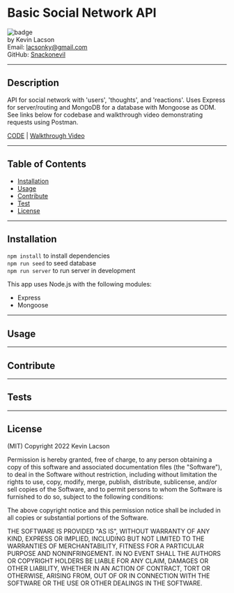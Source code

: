 # Basic Social Network API

![badge](https://img.shields.io/badge/license-MIT-blue)  
by Kevin Lacson  
Email: lacsonky@gmail.com  
GitHub: [Snackonevil](https://github.com/Snackonevil)

---

## Description

API for social network with 'users', 'thoughts', and 'reactions'. Uses Express for server/routing and MongoDB for a database with Mongoose as ODM. See links below for codebase and walkthrough video demonstrating requests using Postman.

[CODE](https://github.com/Snackonevil/GTBC-social-network-api) | [Walkthrough Video]()

---

## Table of Contents

-   [Installation](#installation)
-   [Usage](#usage)
-   [Contribute](#contribute)
-   [Test](#tests)
-   [License](#license)

---

## Installation

`npm install` to install dependencies  
`npm run seed` to seed database  
`npm run server` to run server in development

This app uses Node.js with the following modules:

-   Express
-   Mongoose

---

## Usage

---

## Contribute

---

## Tests

---

## License

(MIT)
Copyright 2022 Kevin Lacson

Permission is hereby granted, free of charge, to any person obtaining a copy of this software and associated documentation files (the "Software"), to deal in the Software without restriction, including without limitation the rights to use, copy, modify, merge, publish, distribute, sublicense, and/or sell copies of the Software, and to permit persons to whom the Software is furnished to do so, subject to the following conditions:

The above copyright notice and this permission notice shall be included in all copies or substantial portions of the Software.

THE SOFTWARE IS PROVIDED "AS IS", WITHOUT WARRANTY OF ANY KIND, EXPRESS OR IMPLIED, INCLUDING BUT NOT LIMITED TO THE WARRANTIES OF MERCHANTABILITY, FITNESS FOR A PARTICULAR PURPOSE AND NONINFRINGEMENT. IN NO EVENT SHALL THE AUTHORS OR COPYRIGHT HOLDERS BE LIABLE FOR ANY CLAIM, DAMAGES OR OTHER LIABILITY, WHETHER IN AN ACTION OF CONTRACT, TORT OR OTHERWISE, ARISING FROM, OUT OF OR IN CONNECTION WITH THE SOFTWARE OR THE USE OR OTHER DEALINGS IN THE SOFTWARE.
